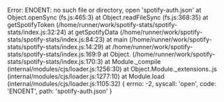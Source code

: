 Error: ENOENT: no such file or directory, open 'spotify-auth.json'
    at Object.openSync (fs.js:465:3)
    at Object.readFileSync (fs.js:368:35)
    at getSpotifyToken (/home/runner/work/spotify-stats/spotify-stats/index.js:32:24)
    at getSpotifyData (/home/runner/work/spotify-stats/spotify-stats/index.js:84:23)
    at main (/home/runner/work/spotify-stats/spotify-stats/index.js:14:29)
    at /home/runner/work/spotify-stats/spotify-stats/index.js:169:9
    at Object.<anonymous> (/home/runner/work/spotify-stats/spotify-stats/index.js:170:3)
    at Module._compile (internal/modules/cjs/loader.js:1256:30)
    at Object.Module._extensions..js (internal/modules/cjs/loader.js:1277:10)
    at Module.load (internal/modules/cjs/loader.js:1105:32) {
  errno: -2,
  syscall: 'open',
  code: 'ENOENT',
  path: 'spotify-auth.json'
}
